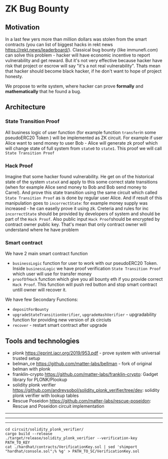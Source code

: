 # ZK Bug Bounty

## Motivation

In a last few yers more than million dollars was stolen from the smart contracts (you can list of biggest hacks in rekt news https://rekt.news/leaderboard/). Classical bug bounty (like immunefi.com) can solve this problem -  hacker will have economic incentive to report vulnerability and get reward. But it's not very effective because hacker have risk that project or escrow will say "it's a not real vulnerability". Thats mean that hacker should become black hacker, if he don't want to hope of project honesty.

We propose to write system, where hacker can prove **formally** and **mathematically** that he found a bug.

## Architecture

### State Transition Proof

All business logic of user function (for example function `transfer`in some pseudoERC20 Token ) will be implemented as ZK circuit. For example if user Alice want to send money to user Bob - Alice will generate zk proof which will change state of full system from `state0` to `state1`. This proof we will call `State Transition Proof`

### Hack Proof

Imagine that some hacker found vulnerability. He get on of the historical state of the system `stateX` and apply to this some correct state transitions (when for example Alice send money to Bob and Bob send money to Carrel). And prove this state transition using the same circuit which called `State Transition Proof` as is done by regular user Alice. And if result of this manipulation goes to `incorrectState`: for example money supply was increased - he can easelly prove it using zk. Creteria and rules for inc `incorrectState` should be provided by developers of system and should be part of the `Hack Proof`. Also public input `Hack Proof`should be encrypted by contract owner public key. That's mean that only contract owner will understand where he have problem

### Smart contract

We have 2 main smart contract function
- `businessLogic` function for user to work with our pseudoERC20 Token. Inside `businessLogic` we have proof verification `State Transition Proof` which user will use for transfer money
- `proofOfHack` function which give you all bounty eth if you provide correct `Hack Proof`. This function will push red button and stop smart contract untill owner will recover it.

We have few Secondary Functions:
- `depositForBounty`
- `upgradeStateTransitionVerifier`, `upgradeHashVerifier` - upgradability function for providing new version of zk circiuts
- `recover` - restart smart contract after upgrade

## Tools and technologies

- plonk https://eprint.iacr.org/2019/953.pdf - prove system with universal trusted setup
- belman_ce https://github.com/matter-labs/bellman - fork of original belman with plonk
- franklin-crypto https://github.com/matter-labs/franklin-crypto: Gadget library for PLONK/Plookup
- solidity plonk verifier https://github.com/andreysobol/solidity_plonk_verifier/tree/dev: solidity plonk verifier with lookup tables
- Rescue Poseidon https://github.com/matter-labs/rescue-poseidon: Rescue and Poseidon circuit implementation 

---

---

---

```
cd circuit/solidity_plonk_verifier/
cargo build --release
./target/release/solidity_plonk_verifier --verification-key PATH_TO_KEY
cat ./hardhat/contracts/VerificationKey.sol | sed 's%import "hardhat/console.sol";% %g' > PATH_TO_SC/VerificationKey.sol
```
